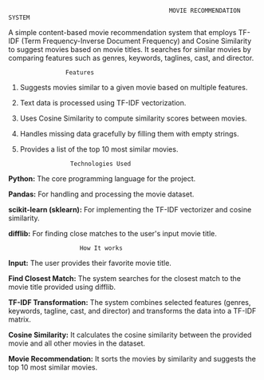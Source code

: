                                                  MOVIE RECOMMENDATION SYSTEM
A simple content-based movie recommendation system that employs TF-IDF (Term Frequency-Inverse Document Frequency) and Cosine Similarity to suggest movies based on movie titles. It searches for similar movies by comparing features such as genres, keywords, taglines, cast, and director.

                    Features
1. Suggests movies similar to a given movie based on multiple features.
2. Text data is processed using TF-IDF vectorization.
3. Uses Cosine Similarity to compute similarity scores between movies.
4. Handles missing data gracefully by filling them with empty strings.
5. Provides a list of the top 10 most similar movies.

                     Technologies Used
 **Python:** The core programming language for the project.
 
 **Pandas:** For handling and processing the movie dataset.
 
 **scikit-learn (sklearn):** For implementing the TF-IDF vectorizer and cosine similarity.
 
 **difflib:** For finding close matches to the user's input movie title.

                        How It works
**Input:** The user provides their favorite movie title.

**Find Closest Match:** The system searches for the closest match to the movie title provided using difflib.

**TF-IDF Transformation:** The system combines selected features (genres, keywords, tagline, cast, and director) and transforms the data into a TF-IDF matrix.

**Cosine Similarity:** It calculates the cosine similarity between the provided movie and all other movies in the dataset.

**Movie Recommendation:** It sorts the movies by similarity and suggests the top 10 most similar movies.
